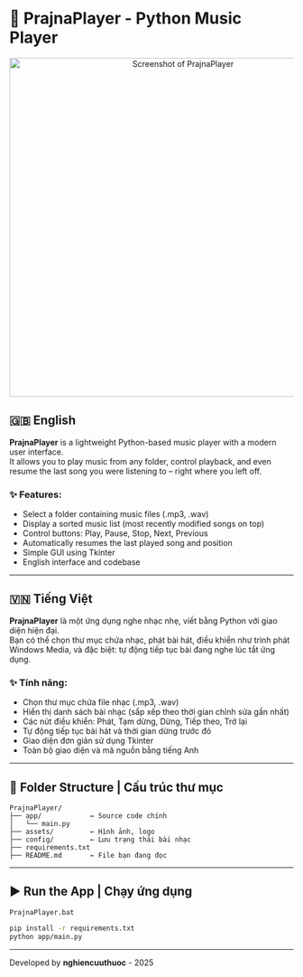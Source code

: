 
# 🎵 PrajnaPlayer - Python Music Player

<p align="center">
  <img src="image/screenshot.2025-04-17.PrajnaPlayer.jpg" alt="Screenshot of PrajnaPlayer" width="600">
</p>

## 🇬🇧 English

**PrajnaPlayer** is a lightweight Python-based music player with a modern user interface.  
It allows you to play music from any folder, control playback, and even resume the last song you were listening to – right where you left off.

### ✨ Features:
- Select a folder containing music files (.mp3, .wav)
- Display a sorted music list (most recently modified songs on top)
- Control buttons: Play, Pause, Stop, Next, Previous
- Automatically resumes the last played song and position
- Simple GUI using Tkinter
- English interface and codebase

---

## 🇻🇳 Tiếng Việt

**PrajnaPlayer** là một ứng dụng nghe nhạc nhẹ, viết bằng Python với giao diện hiện đại.  
Bạn có thể chọn thư mục chứa nhạc, phát bài hát, điều khiển như trình phát Windows Media, và đặc biệt: tự động tiếp tục bài đang nghe lúc tắt ứng dụng.

### ✨ Tính năng:
- Chọn thư mục chứa file nhạc (.mp3, .wav)
- Hiển thị danh sách bài nhạc (sắp xếp theo thời gian chỉnh sửa gần nhất)
- Các nút điều khiển: Phát, Tạm dừng, Dừng, Tiếp theo, Trở lại
- Tự động tiếp tục bài hát và thời gian dừng trước đó
- Giao diện đơn giản sử dụng Tkinter
- Toàn bộ giao diện và mã nguồn bằng tiếng Anh

---

## 📁 Folder Structure | Cấu trúc thư mục

```
PrajnaPlayer/
├── app/            ← Source code chính
│   └── main.py
├── assets/         ← Hình ảnh, logo
├── config/         ← Lưu trạng thái bài nhạc
├── requirements.txt
├── README.md       ← File bạn đang đọc
```

---

## ▶️ Run the App | Chạy ứng dụng


```windows
PrajnaPlayer.bat
```

```bash
pip install -r requirements.txt
python app/main.py
```

---

Developed by **nghiencuuthuoc** - 2025
